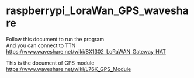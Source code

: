 # raspberrypi_LoraWan_GPS_waveshare  
Follow this document to run the program  
And you can connect to TTN  
https://www.waveshare.net/wiki/SX1302_LoRaWAN_Gateway_HAT  

This is the document of GPS module  
https://www.waveshare.net/wiki/L76K_GPS_Module  
